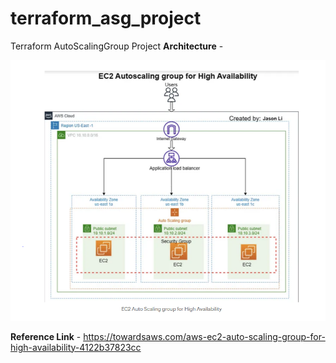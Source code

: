 # terraform_asg_project
Terraform AutoScalingGroup Project
**Architecture** - 


![Architecture](./Archi_diagram.PNG)


**Reference Link** - https://towardsaws.com/aws-ec2-auto-scaling-group-for-high-availability-4122b37823cc

